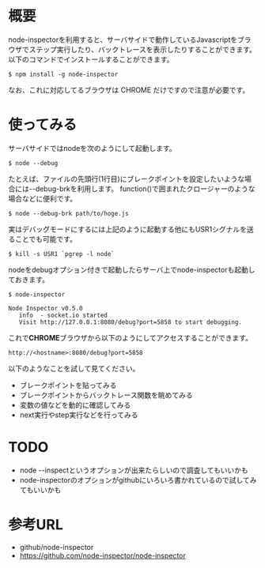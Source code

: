 # 概要
node-inspectorを利用すると、サーバサイドで動作しているJavascriptをブラウザでステップ実行したり、バックトレースを表示したりすることができます。  
以下のコマンドでインストールすることができます。
```
$ npm install -g node-inspector
```

なお、これに対応してるブラウザは CHROME だけですので注意が必要です。

# 使ってみる

サーバサイドではnodeを次のようにして起動します。
```
$ node --debug
```

たとえば、ファイルの先頭行(1行目)にブレークポイントを設定したいような場合には--debug-brkを利用します。
function()で囲まれたクロージャーのような場合などに便利です。
```
$ node --debug-brk path/to/hoge.js
```

実はデバッグモードにするには上記のように起動する他にもUSR1シグナルを送ることでも可能です。
```
$ kill -s USR1 `pgrep -l node`
```

nodeをdebugオプション付きで起動したらサーバ上でnode-inspectorも起動しておきます。
```
$ node-inspector

Node Inspector v0.5.0
   info  - socket.io started
   Visit http://127.0.0.1:8080/debug?port=5858 to start debugging.
```

これで**CHROME**ブラウザから以下のようにしてアクセスすることができます。
```
http://<hostname>:8080/debug?port=5858
```

以下のようなことを試して見てください。
- ブレークポイントを貼ってみる
- ブレークポイントからバックトレース関数を眺めてみる
- 変数の値などを動的に確認してみる
- next実行やstep実行などを行ってみる


# TODO
- node --inspectというオプションが出来たらしいので調査してもいいかも
- node-inspectorのオプションがgithubにいろいろ書かれているので試してみてもいいかも

# 参考URL
- github/node-inspector
 - https://github.com/node-inspector/node-inspector
